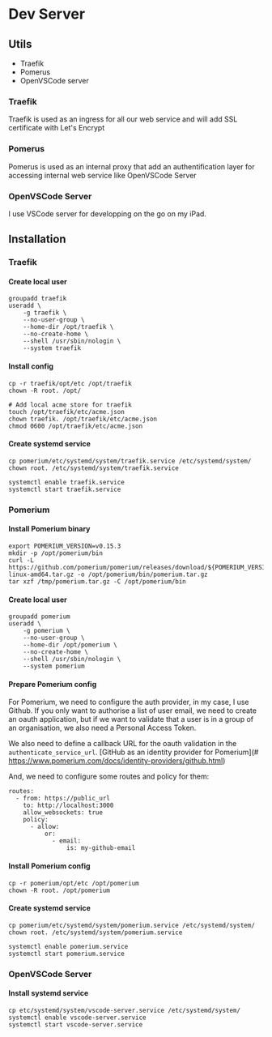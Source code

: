 # Dev Server

## Utils
- Traefik
- Pomerus
- OpenVSCode server

### Traefik
Traefik is used as an ingress for all our web service and will add SSL certificate with Let's Encrypt

### Pomerus
Pomerus is used as an internal proxy that add an authentification layer for accessing internal web service like OpenVSCode Server

### OpenVSCode Server
I use VSCode server for developping on the go on my iPad.

## Installation
### Traefik

#### Create local user
```
groupadd traefik
useradd \
    -g traefik \
    --no-user-group \
    --home-dir /opt/traefik \
    --no-create-home \
    --shell /usr/sbin/nologin \
    --system traefik
```

#### Install config
```
cp -r traefik/opt/etc /opt/traefik
chown -R root. /opt/

# Add local acme store for traefik
touch /opt/traefik/etc/acme.json
chown traefik. /opt/traefik/etc/acme.json
chmod 0600 /opt/traefik/etc/acme.json
```

#### Create systemd service
```
cp pomerium/etc/systemd/system/traefik.service /etc/systemd/system/
chown root. /etc/systemd/system/traefik.service

systemctl enable traefik.service
systemctl start traefik.service
```

### Pomerium
#### Install Pomerium binary
```
export POMERIUM_VERSION=v0.15.3
mkdir -p /opt/pomerium/bin
curl -L https://github.com/pomerium/pomerium/releases/download/${POMERIUM_VERSION}/pomerium-linux-amd64.tar.gz -o /opt/pomerium/bin/pomerium.tar.gz
tar xzf /tmp/pomerium.tar.gz -C /opt/pomerium/bin
```

#### Create local user
```
groupadd pomerium
useradd \
    -g pomerium \
    --no-user-group \
    --home-dir /opt/pomerium \
    --no-create-home \
    --shell /usr/sbin/nologin \
    --system pomerium
```

#### Prepare Pomerium config
For Pomerium, we need to configure the auth provider, in my case, I use Github.
If you only want to authorise a list of user email, we need to create an oauth application, but if we want to validate that a user is in a group of an organisation, we also need a Personal Access Token.

We also need to define a callback URL for the oauth validation in the `authenticate_service_url`.
[GitHub as an identity provider for Pomerium](# https://www.pomerium.com/docs/identity-providers/github.html)

And, we need to configure some routes and policy for them:
```
routes:
  - from: https://public_url
    to: http://localhost:3000
    allow_websockets: true
    policy:
      - allow:
          or:
            - email:
                is: my-github-email
```

#### Install Pomerium config
```
cp -r pomerium/opt/etc /opt/pomerium
chown -R root. /opt/pomerium
```

#### Create systemd service
```
cp pomerium/etc/systemd/system/pomerium.service /etc/systemd/system/
chown root. /etc/systemd/system/pomerium.service

systemctl enable pomerium.service
systemctl start pomerium.service
```

### OpenVSCode Server
#### Install systemd service
```
cp etc/systemd/system/vscode-server.service /etc/systemd/system/
systemctl enable vscode-server.service
systemctl start vscode-server.service
```